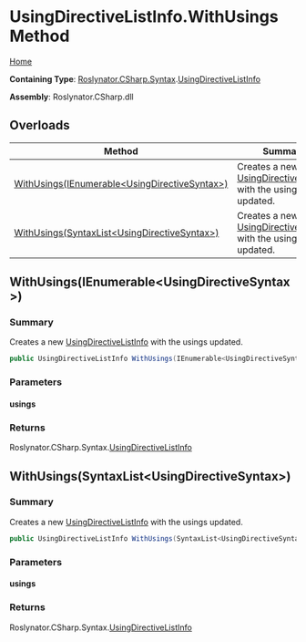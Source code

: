<a name="_top"></a>

# UsingDirectiveListInfo\.WithUsings Method

[Home](../../../../../README.md#_top)

**Containing Type**: [Roslynator.CSharp.Syntax](../../README.md#_top)\.[UsingDirectiveListInfo](../README.md#_top)

**Assembly**: Roslynator\.CSharp\.dll

## Overloads

| Method | Summary |
| ------ | ------- |
| [WithUsings(IEnumerable\<UsingDirectiveSyntax>)](#Roslynator_CSharp_Syntax_UsingDirectiveListInfo_WithUsings_System_Collections_Generic_IEnumerable_Microsoft_CodeAnalysis_CSharp_Syntax_UsingDirectiveSyntax__) | Creates a new [UsingDirectiveListInfo](../README.md#_top) with the usings updated\. |
| [WithUsings(SyntaxList\<UsingDirectiveSyntax>)](#Roslynator_CSharp_Syntax_UsingDirectiveListInfo_WithUsings_Microsoft_CodeAnalysis_SyntaxList_Microsoft_CodeAnalysis_CSharp_Syntax_UsingDirectiveSyntax__) | Creates a new [UsingDirectiveListInfo](../README.md#_top) with the usings updated\. |

## WithUsings\(IEnumerable\<UsingDirectiveSyntax>\) <a name="Roslynator_CSharp_Syntax_UsingDirectiveListInfo_WithUsings_System_Collections_Generic_IEnumerable_Microsoft_CodeAnalysis_CSharp_Syntax_UsingDirectiveSyntax__"></a>

### Summary

Creates a new [UsingDirectiveListInfo](../README.md#_top) with the usings updated\.

```csharp
public UsingDirectiveListInfo WithUsings(IEnumerable<UsingDirectiveSyntax> usings)
```

### Parameters

#### usings

### Returns

Roslynator\.CSharp\.Syntax\.[UsingDirectiveListInfo](../README.md#_top)

## WithUsings\(SyntaxList\<UsingDirectiveSyntax>\) <a name="Roslynator_CSharp_Syntax_UsingDirectiveListInfo_WithUsings_Microsoft_CodeAnalysis_SyntaxList_Microsoft_CodeAnalysis_CSharp_Syntax_UsingDirectiveSyntax__"></a>

### Summary

Creates a new [UsingDirectiveListInfo](../README.md#_top) with the usings updated\.

```csharp
public UsingDirectiveListInfo WithUsings(SyntaxList<UsingDirectiveSyntax> usings)
```

### Parameters

#### usings

### Returns

Roslynator\.CSharp\.Syntax\.[UsingDirectiveListInfo](../README.md#_top)

